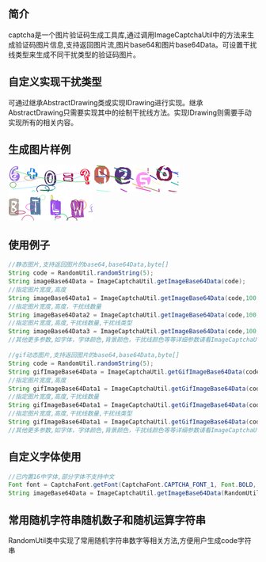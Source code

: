## 简介
captcha是一个图片验证码生成工具库,通过调用ImageCaptchaUtil中的方法来生成验证码图片信息,支持返回图片流,图片base64和图片base64Data。可设置干扰线类型来生成不同干扰类型的验证码图片。
## 自定义实现干扰类型
可通过继承AbstractDrawing类或实现IDrawing进行实现。继承AbstractDrawing只需要实现其中的绘制干扰线方法。实现IDrawing则需要手动实现所有的相关内容。
## 生成图片样例
![Image](https://github.com/niuchangqing/captcha/blob/master/sample/image/example1.png) ![Image](https://github.com/niuchangqing/captcha/blob/master/sample/image/example2.png) ![Image](https://github.com/niuchangqing/captcha/blob/master/sample/image/example3.png)
## 使用例子
```java
//静态图片,支持返回图片的base64,base64Data,byte[]
String code = RandomUtil.randomString(5);
String imageBase64Data = ImageCaptchaUtil.getImageBase64Data(code);
//指定图片宽度,高度
String imageBase64Data1 = ImageCaptchaUtil.getImageBase64Data(code,100,35);
//指定图片宽度,高度，干扰线数量
String imageBase64Data2 = ImageCaptchaUtil.getImageBase64Data(code,100,35,10);
//指定图片宽度,高度,干扰线数量,干扰线类型
String imageBase64Data3 = ImageCaptchaUtil.getImageBase64Data(code,100,35,10,InterferenceTypeEnum.LINE);
//其他更多参数,如字体，字体颜色,背景颜色，干扰线颜色等等详细参数请看ImageCaptchaUtil类中的具体方法;
```

```java
//gif动态图片,支持返回图片的base64,base64Data,byte[]
String code = RandomUtil.randomString(5);
String gifImageBase64Data = ImageCaptchaUtil.getGifImageBase64Data(code);
//指定图片宽度,高度
String gifImageBase64Data1 = ImageCaptchaUtil.getGifImageBase64Data(code,100,35);
//指定图片宽度,高度,干扰线数量
String gifImageBase64Data1 = ImageCaptchaUtil.getGifImageBase64Data(code,100,35);
//指定图片宽度,高度,干扰线数量,干扰线类型
String gifImageBase64Data1 = ImageCaptchaUtil.getGifImageBase64Data(code,100,35,InterferenceTypeEnum.LINE);
//其他更多参数,如字体，字体颜色,背景颜色，干扰线颜色等等详细参数请看ImageCaptchaUtil类中的具体方法;
```
## 自定义字体使用
```java
//已内置16中字体,部分字体不支持中文
Font font = CaptchaFont.getFont(CaptchaFont.CAPTCHA_FONT_1, Font.BOLD, 40);
String imageBase64Data = ImageCaptchaUtil.getImageBase64Data(RandomUtil.randomString(4), 175, 55, 5, InterferenceTypeEnum.BEZIER, font);
```
## 常用随机字符串随机数子和随机运算字符串
RandomUtil类中实现了常用随机字符串数字等相关方法,方便用户生成code字符串